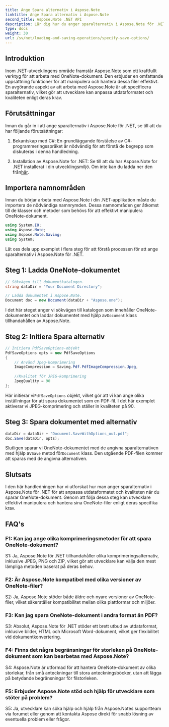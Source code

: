 ```yaml
---
title: Ange Spara alternativ i Aspose.Note
linktitle: Ange Spara alternativ i Aspose.Note
second_title: Aspose.Note .NET API
description: Lär dig hur du anger sparalternativ i Aspose.Note för .NET för att anpassa utdataformat och kvalitet på OneNote-dokument.
type: docs
weight: 30
url: /sv/net/loading-and-saving-operations/specify-save-options/
---
```

## Introduktion

Inom .NET-utvecklingens område framstår Aspose.Note som ett kraftfullt verktyg för att arbeta med OneNote-dokument. Den erbjuder en omfattande uppsättning funktioner för att manipulera och hantera dessa filer effektivt. En avgörande aspekt av att arbeta med Aspose.Note är att specificera sparalternativ, vilket gör att utvecklare kan anpassa utdataformatet och kvaliteten enligt deras krav.

## Förutsättningar

Innan du går in i att ange sparalternativ i Aspose.Note för .NET, se till att du har följande förutsättningar:

1. Bekantskap med C#: En grundläggande förståelse av C#-programmeringsspråket är nödvändig för att förstå de begrepp som diskuteras i denna handledning.
   
2.  Installation av Aspose.Note for .NET: Se till att du har Aspose.Note for .NET installerat i din utvecklingsmiljö. Om inte kan du ladda ner den från[här](https://releases.aspose.com/note/net/).

## Importera namnområden

Innan du börjar arbeta med Aspose.Note i din .NET-applikation måste du importera de nödvändiga namnrymden. Dessa namnområden ger åtkomst till de klasser och metoder som behövs för att effektivt manipulera OneNote-dokument.

```csharp
using System.IO;
using Aspose.Note;
using Aspose.Note.Saving;
using System;
```

Låt oss dela upp exemplet i flera steg för att förstå processen för att ange sparalternativ i Aspose.Note för .NET.

## Steg 1: Ladda OneNote-dokumentet

```csharp
// Sökvägen till dokumentkatalogen.
string dataDir = "Your Document Directory";

// Ladda dokumentet i Aspose.Note.
Document doc = new Document(dataDir + "Aspose.one");
```

 I det här steget anger vi sökvägen till katalogen som innehåller OneNote-dokumentet och laddar dokumentet med hjälp av`Document` klass tillhandahållen av Aspose.Note.

## Steg 2: Initiera Spara alternativ

```csharp
// Initiera PdfSaveOptions-objekt
PdfSaveOptions opts = new PdfSaveOptions
{
    // Använd Jpeg-komprimering
    ImageCompression = Saving.Pdf.PdfImageCompression.Jpeg,
    
    //Kvalitet för JPEG-komprimering
    JpegQuality = 90
};
```

 Här initierar vi`PdfSaveOptions` objekt, vilket gör att vi kan ange olika inställningar för att spara dokumentet som en PDF-fil. I det här exemplet aktiverar vi JPEG-komprimering och ställer in kvaliteten på 90.

## Steg 3: Spara dokumentet med alternativ

```csharp
dataDir = dataDir + "Document.SaveWithOptions_out.pdf";
doc.Save(dataDir, opts);
```

 Slutligen sparar vi OneNote-dokumentet med de angivna sparalternativen med hjälp av`Save` metod för`Document` klass. Den utgående PDF-filen kommer att sparas med de angivna alternativen.

## Slutsats

I den här handledningen har vi utforskat hur man anger sparalternativ i Aspose.Note för .NET för att anpassa utdataformatet och kvaliteten när du sparar OneNote-dokument. Genom att följa dessa steg kan utvecklare effektivt manipulera och hantera sina OneNote-filer enligt deras specifika krav.

## FAQ's

### F1: Kan jag ange olika komprimeringsmetoder för att spara OneNote-dokument?

S1: Ja, Aspose.Note för .NET tillhandahåller olika komprimeringsalternativ, inklusive JPEG, PNG och ZIP, vilket gör att utvecklare kan välja den mest lämpliga metoden baserat på deras behov.

### F2: Är Aspose.Note kompatibel med olika versioner av OneNote-filer?

S2: Ja, Aspose.Note stöder både äldre och nyare versioner av OneNote-filer, vilket säkerställer kompatibilitet mellan olika plattformar och miljöer.

### F3: Kan jag spara OneNote-dokument i andra format än PDF?

S3: Absolut, Aspose.Note för .NET stöder ett brett utbud av utdataformat, inklusive bilder, HTML och Microsoft Word-dokument, vilket ger flexibilitet vid dokumentkonvertering.

### F4: Finns det några begränsningar för storleken på OneNote-dokument som kan bearbetas med Aspose.Note?

S4: Aspose.Note är utformad för att hantera OneNote-dokument av olika storlekar, från små anteckningar till stora anteckningsböcker, utan att lägga på betydande begränsningar för filstorleken.

### F5: Erbjuder Aspose.Note stöd och hjälp för utvecklare som stöter på problem?

S5: Ja, utvecklare kan söka hjälp och hjälp från Aspose.Notes supportteam via forumet eller genom att kontakta Aspose direkt för snabb lösning av eventuella problem eller frågor.